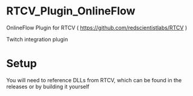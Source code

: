 # RTCV_Plugin_OnlineFlow
OnlineFlow Plugin for RTCV ( https://github.com/redscientistlabs/RTCV )

Twitch integration plugin

# Setup
You will need to reference DLLs from RTCV, which can be found in the releases or by building it yourself
